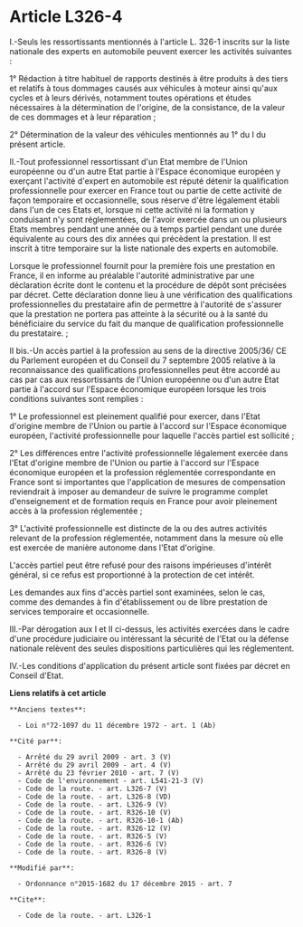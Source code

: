 # Article L326-4

I.-Seuls les ressortissants mentionnés à l'article L. 326-1 inscrits sur la liste nationale des experts en automobile peuvent
exercer les activités suivantes : 

1° Rédaction à titre habituel de rapports destinés à être produits à des tiers et relatifs à tous dommages causés aux
véhicules à moteur ainsi qu'aux cycles et à leurs dérivés, notamment toutes opérations et études nécessaires à la
détermination de l'origine, de la consistance, de la valeur de ces dommages et à leur réparation ; 

2° Détermination de la valeur des véhicules mentionnés au 1° du I du présent article. 

II.-Tout professionnel ressortissant d'un Etat membre de l'Union européenne ou d'un autre Etat partie à l'Espace économique
européen y exerçant l'activité d'expert en automobile est réputé détenir la qualification professionnelle pour exercer en
France tout ou partie de cette activité de façon temporaire et occasionnelle, sous réserve d'être légalement établi dans l'un
de ces Etats et, lorsque ni cette activité ni la formation y conduisant n'y sont réglementées, de l'avoir exercée dans un ou
plusieurs Etats membres pendant une année ou à temps partiel pendant une durée équivalente au cours des dix années qui
précèdent la prestation. Il est inscrit à titre temporaire sur la liste nationale des experts en automobile. 

Lorsque le professionnel fournit pour la première fois une prestation en France, il en informe au préalable l'autorité
administrative par une déclaration écrite dont le contenu et la procédure de dépôt sont précisées par décret. Cette
déclaration donne lieu à une vérification des qualifications professionnelles du prestataire afin de permettre à l'autorité
de s'assurer que la prestation ne portera pas atteinte à la sécurité ou à la santé du bénéficiaire du service du fait du
manque de qualification professionnelle du prestataire.  ; 

II bis.-Un accès partiel à la profession au sens de la directive 2005/36/ CE du Parlement européen et du Conseil du 7
septembre 2005 relative à la reconnaissance des qualifications professionnelles peut être accordé au cas par cas aux
ressortissants de l'Union européenne ou d'un autre Etat partie à l'accord sur l'Espace économique européen lorsque les trois
conditions suivantes sont remplies : 

1° Le professionnel est pleinement qualifié pour exercer, dans l'Etat d'origine membre de l'Union ou partie à l'accord sur
l'Espace économique européen, l'activité professionnelle pour laquelle l'accès partiel est sollicité ; 

2° Les différences entre l'activité professionnelle légalement exercée dans l'Etat d'origine membre de l'Union ou partie à
l'accord sur l'Espace économique européen et la profession réglementée correspondante en France sont si importantes que
l'application de mesures de compensation reviendrait à imposer au demandeur de suivre le programme complet d'enseignement et
de formation requis en France pour avoir pleinement accès à la profession réglementée ; 

3° L'activité professionnelle est distincte de la ou des autres activités relevant de la profession réglementée, notamment
dans la mesure où elle est exercée de manière autonome dans l'Etat d'origine. 

L'accès partiel peut être refusé pour des raisons impérieuses d'intérêt général, si ce refus est proportionné à la protection
de cet intérêt. 

Les demandes aux fins d'accès partiel sont examinées, selon le cas, comme des demandes à fin d'établissement ou de libre
prestation de services temporaire et occasionnelle.

III.-Par dérogation aux I et II ci-dessus, les activités exercées dans le cadre d'une procédure judiciaire ou intéressant la
sécurité de l'Etat ou la défense nationale relèvent des seules dispositions particulières qui les réglementent. 

IV.-Les conditions d'application du présent article sont fixées par décret en Conseil d'Etat.

**Liens relatifs à cet article**

	**Anciens textes**:

	  - Loi n°72-1097 du 11 décembre 1972 - art. 1 (Ab)

	**Cité par**:

	  - Arrêté du 29 avril 2009 - art. 3 (V)
	  - Arrêté du 29 avril 2009 - art. 4 (V)
	  - Arrêté du 23 février 2010 - art. 7 (V)
	  - Code de l'environnement - art. L541-21-3 (V)
	  - Code de la route. - art. L326-7 (V)
	  - Code de la route. - art. L326-8 (VD)
	  - Code de la route. - art. L326-9 (V)
	  - Code de la route. - art. R326-10 (V)
	  - Code de la route. - art. R326-10-1 (Ab)
	  - Code de la route. - art. R326-12 (V)
	  - Code de la route. - art. R326-5 (V)
	  - Code de la route. - art. R326-6 (V)
	  - Code de la route. - art. R326-8 (V)

	**Modifié par**:

	  - Ordonnance n°2015-1682 du 17 décembre 2015 - art. 7

	**Cite**:

	  - Code de la route. - art. L326-1
